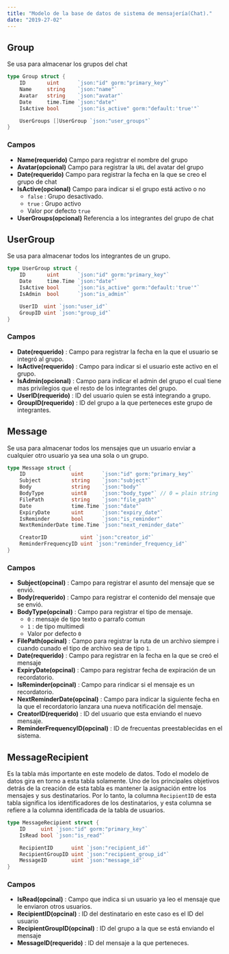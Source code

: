 ```yaml
---
title: "Modelo de la base de datos de sistema de mensajería(Chat)."
date: "2019-27-02"
---
```


## Group
Se usa para almacenar los grupos del chat
```go
type Group struct {
	ID       uint      `json:"id" gorm:"primary_key"`
	Name     string    `json:"name"`
	Avatar   string    `json:"avatar"`
	Date     time.Time `json:"date"`
	IsActive bool      `json:"is_active" gorm:"default:'true'"`

	UserGroups []UserGroup `json:"user_groups"`
}
```
### Campos
- **Name(requerido)** Campo para registrar el nombre del grupo
- **Avatar(opcional)** Campo para registrar la `URL` del avatar del grupo
- **Date(requerido)** Campo para registrar la fecha en la que se creo el grupo de chat
- **IsActive(opcional)** Campo para indicar si el grupo está activo o no
	+ `false`	: Grupo desactivado.
	+ `true`	: Grupo activo
	+ Valor por defecto `true`
- **UserGroups(opcional)** Referencia a los integrantes del grupo de chat


## UserGroup
Se usa para almacenar todos los integrantes de un grupo.

```go
type UserGroup struct {
	ID       uint      `json:"id" gorm:"primary_key"`
	Date     time.Time `json:"date"`
	IsActive bool      `json:"is_active" gorm:"default:'true'"`
	IsAdmin  bool      `json:"is_admin"`

	UserID  uint `json:"user_id"`
	GroupID uint `json:"group_id"`
}
```

### Campos
- **Date(requerido)** : Campo para registrar la fecha en la que el usuario se integró al grupo.
- **IsActive(requerido)** : Campo para indicar si el usuario este activo en el grupo.
- **IsAdmin(opcional)** : Campo para indicar el admin del grupo el cual tiene mas privilegios que el resto de los integrantes del grupo.
- **UserID(requerido)** : ID del usuario quien se está integrando a grupo.
- **GroupID(requerido)** : ID del grupo a la que perteneces este grupo de integrantes.

## Message
Se usa para almacenar todos los mensajes que un usuario enviar a cualquier otro usuario ya sea una sola o un grupo.

```go
type Message struct {
	ID               uint      `json:"id" gorm:"primary_key"`
	Subject          string    `json:"subject"`
	Body             string    `json:"body"`
	BodyType         uint8     `json:"body_type"` // 0 = plain string || 1 == file
	FilePath         string    `json:"file_path"`
	Date             time.Time `json:"date"`
	ExpiryDate       uint      `json:"expiry_date"`
	IsReminder       bool      `json:"is_reminder"`
	NextReminderDate time.Time `json:"next_reminder_date"`

	CreatorID           uint `json:"creator_id"`
	ReminderFrequencyID uint `json:"reminder_frequency_id"`
}
```

### Campos
- **Subject(opcinal)** : Campo para registrar el asunto del mensaje que se envió.
- **Body(requerido)** : Campo para registrar el contenido del mensaje que se envió.
- **BodyType(opcinal)** : Campo para registrar el tipo de mensaje.
	+ `0` : mensaje de tipo texto o parrafo comun
	+ `1` : de tipo multimedi
	+ Valor por defecto `0`
- **FilePath(opcinal)** : Campo para registrar la ruta de un archivo siempre i cuando cunado el tipo de archivo sea de tipo `1`.
- **Date(requerido)** : Campo para registrar en la fecha en la que se creó el mensaje
- **ExpiryDate(opcinal)** : Campo para registrar fecha de expiración de un recordatorio.
- **IsReminder(opcinal)** : Campo para rindicar si el mensaje es un recordatorio.
- **NextReminderDate(opcinal)** : Campo para indicar la siguiente fecha en la que el recordatorio lanzara una nueva notificación del mensaje.
- **CreatorID(requerido)** : ID del usuario que esta enviando el nuevo mensaje.
- **ReminderFrequencyID(opcinal)** : ID de frecuentas preestablecidas en el sistema.

## MessageRecipient
Es la tabla más importante en este modelo de datos. Todo el modelo de datos gira en torno a esta tabla solamente. Uno de los principales objetivos detrás de la creación de esta tabla es mantener la asignación entre los mensajes y sus destinatarios. Por lo tanto, la columna `RecipientID` de esta tabla significa los identificadores de los destinatarios, y esta columna se refiere a la columna identificada de la tabla de usuarios.
```go
type MessageRecipient struct {
	ID     uint `json:"id" gorm:"primary_key"`
	IsRead bool `json:"is_read"`

	RecipientID      uint `json:"recipient_id"`
	RecipientGroupID uint `json:"recipient_group_id"`
	MessageID        uint `json:"message_id"`
}
```
### Campos
- **IsRead(opcinal)** : Campo que indica si un usuario ya leo el mensaje que le enviaron otros usuarios.
- **RecipientID(opcinal)** : ID del destinatario en este caso es el ID del usuario
- **RecipientGroupID(opcinal)** : ID del grupo a la que se está enviando el mensaje
- **MessageID(requerido)** : ID del mensaje a la que perteneces.